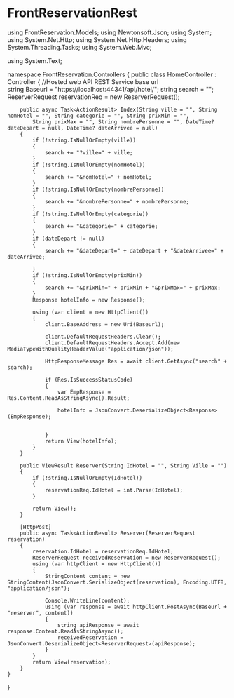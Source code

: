 # FrontReservationRest
using FrontReservation.Models;
using Newtonsoft.Json;
using System;
using System.Net.Http;
using System.Net.Http.Headers;
using System.Threading.Tasks;
using System.Web.Mvc;

using System.Text;

namespace FrontReservation.Controllers
{
    public class HomeController : Controller
    {
        //Hosted web API REST Service base url  
        string Baseurl = "https://localhost:44341/api/hotel/";
        string search = "";
        ReserverRequest reservationReq = new ReserverRequest();

        public async Task<ActionResult> Index(String ville = "", String nomHotel = "", String categorie = "", String prixMin = "",
            String prixMax = "", String nombrePersonne = "", DateTime? dateDepart = null, DateTime? dateArrivee = null)
        {
            if (!string.IsNullOrEmpty(ville))
            {
                search += "?ville=" + ville;
            } 
            if (!string.IsNullOrEmpty(nomHotel))
            {
                search += "&nomHotel=" + nomHotel;
            } 
            if (!string.IsNullOrEmpty(nombrePersonne))
            {
                search += "&nombrePersonne=" + nombrePersonne;
            } 
            if (!string.IsNullOrEmpty(categorie))
            {
                search += "&categorie=" + categorie;
            }
            if (dateDepart != null)
            {
                search += "&dateDepart=" + dateDepart + "&dateArrivee=" + dateArrivee;

            }
            if (!string.IsNullOrEmpty(prixMin))
            {
                search += "&prixMin=" + prixMin + "&prixMax=" + prixMax;
            }
            Response hotelInfo = new Response();

            using (var client = new HttpClient())
            {
                client.BaseAddress = new Uri(Baseurl);

                client.DefaultRequestHeaders.Clear();
                client.DefaultRequestHeaders.Accept.Add(new MediaTypeWithQualityHeaderValue("application/json"));

                HttpResponseMessage Res = await client.GetAsync("search" + search);

                if (Res.IsSuccessStatusCode)
                {
                    var EmpResponse = Res.Content.ReadAsStringAsync().Result;

                    hotelInfo = JsonConvert.DeserializeObject<Response>(EmpResponse);
                    

                }
                return View(hotelInfo);
            }
        }

        public ViewResult Reserver(String IdHotel = "", String Ville = "")
        {
            if (!string.IsNullOrEmpty(IdHotel))
            {
                reservationReq.IdHotel = int.Parse(IdHotel);
            }
         
            return View();
        }

        [HttpPost]
        public async Task<ActionResult> Reserver(ReserverRequest reservation)
        {
            reservation.IdHotel = reservationReq.IdHotel;
            ReserverRequest receivedReservation = new ReserverRequest();
            using (var httpClient = new HttpClient())
            {
                StringContent content = new StringContent(JsonConvert.SerializeObject(reservation), Encoding.UTF8, "application/json");

                Console.WriteLine(content);
                using (var response = await httpClient.PostAsync(Baseurl + "reserver", content))
                {
                    string apiResponse = await response.Content.ReadAsStringAsync();
                    receivedReservation = JsonConvert.DeserializeObject<ReserverRequest>(apiResponse);
                }
            }
            return View(reservation);
        }
    }

}
